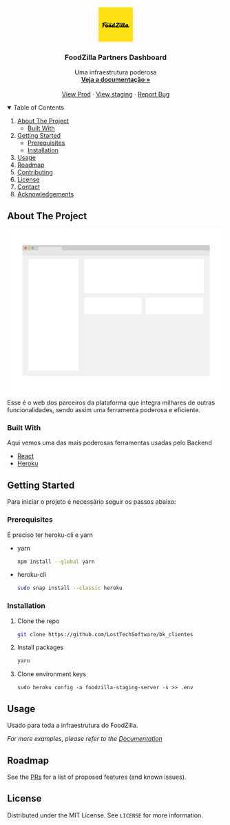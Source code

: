 <!-- PROJECT LOGO -->
<br />
<p align="center">
  <a href="https://github.com/othneildrew/Best-README-Template">
    <img src="images/icon.png" alt="Logo" width="80" height="80">
  </a>

  <h3 align="center">FoodZilla Partners Dashboard</h3>

  <p align="center">
    Uma infraestrutura poderosa
    <br />
    <a href="https://www.notion.so/foodzillabr/Engineering-Wiki-c8f9d76fc8c5490dbdd321dcf9e05e3f"><strong>Veja a documentação »</strong></a>
    <br />
    <br />
    <a href="https://partners.foodzilla.com.br">View Prod</a>
    ·
    <a href="https://staging-partners.foodzilla.com.br">View staging</a>
    ·
    <a href="https://helpcenter.foodzilla.com.br">Report Bug</a>
  </p>
</p>

<!-- TABLE OF CONTENTS -->
<details open="open">
  <summary>Table of Contents</summary>
  <ol>
    <li>
      <a href="#about-the-project">About The Project</a>
      <ul>
        <li><a href="#built-with">Built With</a></li>
      </ul>
    </li>
    <li>
      <a href="#getting-started">Getting Started</a>
      <ul>
        <li><a href="#prerequisites">Prerequisites</a></li>
        <li><a href="#installation">Installation</a></li>
      </ul>
    </li>
    <li><a href="#usage">Usage</a></li>
    <li><a href="#roadmap">Roadmap</a></li>
    <li><a href="#contributing">Contributing</a></li>
    <li><a href="#license">License</a></li>
    <li><a href="#contact">Contact</a></li>
    <li><a href="#acknowledgements">Acknowledgements</a></li>
  </ol>
</details>

<!-- ABOUT THE PROJECT -->

## About The Project

[![Product Name Screen Shot][product-screenshot]](https://example.com)

Esse é o web dos parceiros da plataforma que integra milhares de outras funcionalidades, sendo assim uma ferramenta poderosa e eficiente.

### Built With

Aqui vemos uma das mais poderosas ferramentas usadas pelo Backend

- [React](https://pt-br.reactjs.org/)
- [Heroku](https://heroku.coms)

<!-- GETTING STARTED -->

## Getting Started

Para iniciar o projeto é necessário seguir os passos abaixo:

### Prerequisites

É preciso ter heroku-cli e yarn

- yarn

  ```sh
  npm install --global yarn
  ```

- heroku-cli
  ```sh
  sudo snap install --classic heroku
  ```

### Installation

1. Clone the repo
   ```sh
   git clone https://github.com/LostTechSoftware/bk_clientes
   ```
2. Install packages
   ```sh
   yarn
   ```
3. Clone environment keys
   ```JS
   sudo heroku config -a foodzilla-staging-server -s >> .env
   ```

<!-- USAGE EXAMPLES -->

## Usage

Usado para toda a infraestrutura do FoodZilla.

_For more examples, please refer to the [Documentation](https://www.notion.so/foodzillabr/Engineering-Wiki-c8f9d76fc8c5490dbdd321dcf9e05e3f)_

<!-- ROADMAP -->

## Roadmap

See the [PRs](https://github.com/LostTechSoftware/bk_clientes/pulls) for a list of proposed features (and known issues).

<!-- CONTRIBUTING -->

## License

Distributed under the MIT License. See `LICENSE` for more information.

<!-- CONTACT -->

<!-- MARKDOWN LINKS & IMAGES -->

[product-screenshot]: images/screenshot.png
